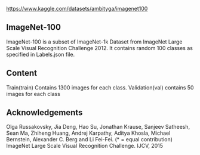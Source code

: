 https://www.kaggle.com/datasets/ambityga/imagenet100

## ImageNet-100
ImageNet-100 is a subset of ImageNet-1k Dataset from ImageNet Large Scale Visual Recognition Challenge 2012. It contains random 100 classes as specified in Labels.json file.

## Content
Train(train) Contains 1300 images for each class.
Validation(val) contains 50 images for each class

## Acknowledgements
Olga Russakovsky, Jia Deng, Hao Su, Jonathan Krause, Sanjeev Satheesh, Sean Ma, Zhiheng Huang, Andrej Karpathy, Aditya Khosla, Michael Bernstein, Alexander C. Berg and Li Fei-Fei. (* = equal contribution) ImageNet Large Scale Visual Recognition Challenge. IJCV, 2015
